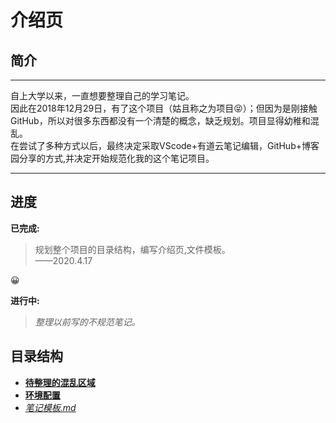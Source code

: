 # 介绍页

## 简介

---

自上大学以来，一直想要整理自己的学习笔记。  
因此在2018年12月29日，有了这个项目（姑且称之为项目😝）；但因为是刚接触GitHub，所以对很多东西都没有一个清楚的概念，缺乏规划。项目显得幼稚和混乱。  
在尝试了多种方式以后，最终决定采取VScode+有道云笔记编辑，GitHub+博客园分享的方式,并决定开始规范化我的这个笔记项目。

---

## 进度

**已完成:**
> 规划整个项目的目录结构，编写介绍页,文件模板。  
> ——2020.4.17

😀  

**进行中:**  
> *整理以前写的不规范笔记。*

## 目录结构

- [**待整理的混乱区域**](待整理的混乱区域\README.md)  
- [**环境配置**](环境配置\README.md)  
- [*笔记模板.md*](笔记模板.md)  
